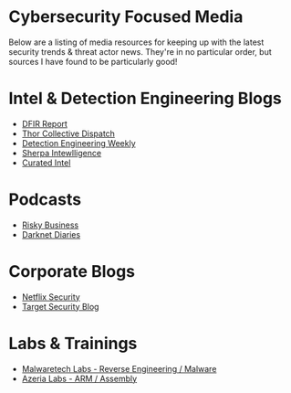 # Cybersecurity Focused Media 
Below are a listing of media resources for keeping up with the latest security trends & threat actor news. 
They're in no particular order, but sources I have found to be particularly good! 

# Intel & Detection Engineering Blogs 
* [DFIR Report](https://thedfirreport.com/)
* [Thor Collective Dispatch](https://dispatch.thorcollective.com/)
* [Detection Engineering Weekly](https://www.detectionengineering.net/?utm_source=homepage_recommendations&utm_campaign=3916490)
* [Sherpa Intewlligence](https://sherpaintelligence.substack.com/)
* [Curated Intel](https://www.curatedintel.org/)

# Podcasts
* [Risky Business](https://risky.biz/) 
* [Darknet Diaries](https://darknetdiaries.com/)
  
# Corporate Blogs
* [Netflix Security](https://netflixtechblog.com/all?topic=security)
* [Target Security Blog](https://tech.target.com/)
  
# Labs & Trainings
* [Malwaretech Labs - Reverse Engineering / Malware](https://malwaretech.com/labs/)
* [Azeria Labs - ARM / Assembly](https://azeria-labs.com/)
